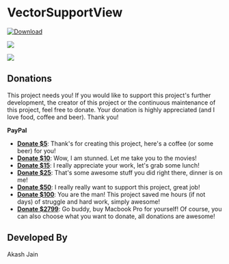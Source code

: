 # VectorSupportView

 [ ![Download](https://api.bintray.com/packages/akashandroid90/maven/vector-support-view/images/download.svg) ](https://bintray.com/akashandroid90/maven/vector-support-view/_latestVersion)
 
  <a href='https://bintray.com/akashandroid90/maven/vector-support-view?source=watch' alt='Get automatic notifications about new "vector-support-view" versions'><img src='https://www.bintray.com/docs/images/bintray_badge_color.png'></a>

<a href="https://play.google.com/store/apps/details?id=app.vectorviews" alt="Download from Google Play">
  <img src="http://www.android.com/images/brand/android_app_on_play_large.png">
</a>

Donations
---------

This project needs you! If you would like to support this project's further development, the creator of this project or the continuous maintenance of this project, feel free to donate. Your donation is highly appreciated (and I love food, coffee and beer). Thank you!

**PayPal**

* **[Donate $5]**: Thank's for creating this project, here's a coffee (or some beer) for you!
* **[Donate $10]**: Wow, I am stunned. Let me take you to the movies!
* **[Donate $15]**: I really appreciate your work, let's grab some lunch!
* **[Donate $25]**: That's some awesome stuff you did right there, dinner is on me!
* **[Donate $50]**: I really really want to support this project, great job!
* **[Donate $100]**: You are the man! This project saved me hours (if not days) of struggle and hard work, simply awesome!
* **[Donate $2799]**: Go buddy, buy Macbook Pro for yourself!
Of course, you can also choose what you want to donate, all donations are awesome!


Developed By
--------------------
Akash Jain



[Donate $5]: 		https://www.paypal.me/akashandroid/5
[Donate $10]:  		https://www.paypal.me/akashandroid/10
[Donate $15]:  		https://www.paypal.me/akashandroid/15
[Donate $25]:  		https://www.paypal.me/akashandroid/25
[Donate $50]: 		https://www.paypal.me/akashandroid/50
[Donate $100]: 		https://www.paypal.me/akashandroid/100
[Donate $2799]: 	https://www.paypal.me/akashandroid/2799
